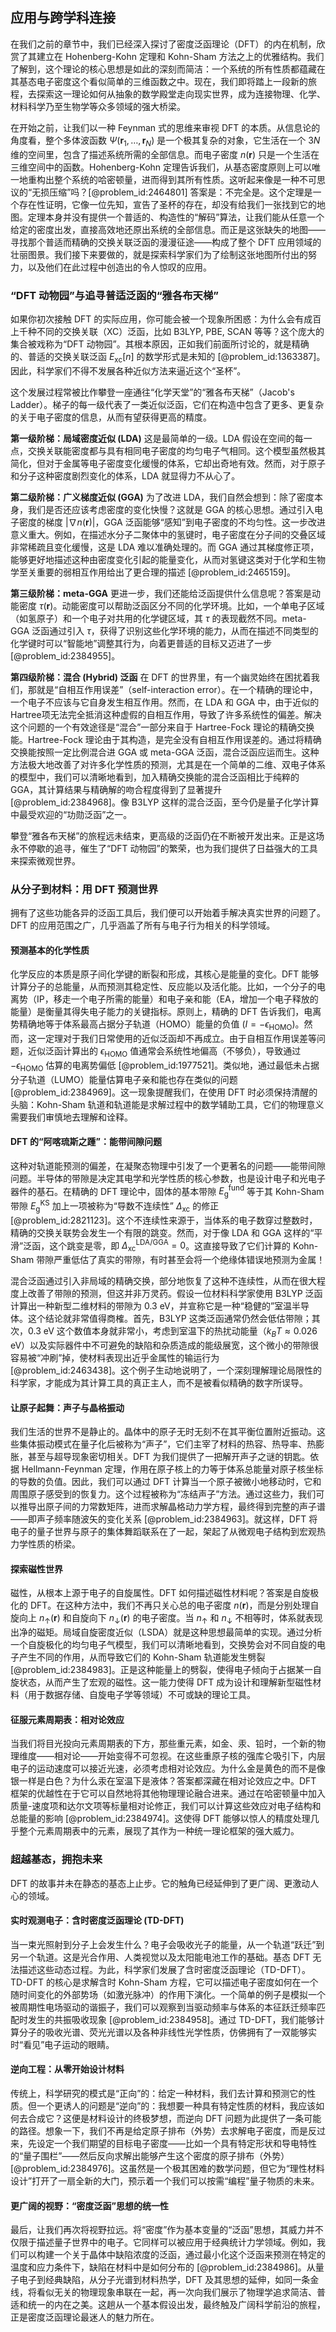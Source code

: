 ## 应用与跨学科连接

在我们之前的章节中，我们已经深入探讨了密度泛函理论（DFT）的内在机制，欣赏了其建立在 Hohenberg-Kohn 定理和 Kohn-Sham 方法之上的优雅结构。我们了解到，这个理论的核心思想是如此的深刻而简洁：一个系统的所有性质都蕴藏在其基态电子密度这个看似简单的三维函数之中。现在，我们即将踏上一段新的旅程，去探索这一理论如何从抽象的数学殿堂走向现实世界，成为连接物理、化学、材料科学乃至生物学等众多领域的强大桥梁。

在开始之前，让我们以一种 Feynman 式的思维来审视 DFT 的本质。从信息论的角度看，整个多体波函数 $\Psi(\mathbf{r}_1, \ldots, \mathbf{r}_N)$ 是一个极其复杂的对象，它生活在一个 $3N$ 维的空间里，包含了描述系统所需的全部信息。而电子密度 $n(\mathbf{r})$ 只是一个生活在三维空间中的函数。Hohenberg-Kohn 定理告诉我们，从基态密度原则上可以唯一地重构出整个系统的哈密顿量，进而得到其所有性质。这听起来像是一种不可思议的“无损压缩”吗？[@problem_id:2464801] 答案是：不完全是。这个定理是一个存在性证明，它像一位先知，宣告了圣杯的存在，却没有给我们一张找到它的地图。定理本身并没有提供一个普适的、构造性的“解码”算法，让我们能从任意一个给定的密度出发，直接高效地还原出系统的全部信息。而正是这张缺失的地图——寻找那个普适而精确的交换关联泛函的漫漫征途——构成了整个 DFT 应用领域的壮丽图景。我们接下来要做的，就是探索科学家们为了绘制这张地图所付出的努力，以及他们在此过程中创造出的令人惊叹的应用。

### “DFT 动物园”与追寻普适泛函的“雅各布天梯”

如果你初次接触 DFT 的实际应用，你可能会被一个现象所困惑：为什么会有成百上千种不同的交换关联（XC）泛函，比如 B3LYP, PBE, SCAN 等等？这个庞大的集合被戏称为“DFT 动物园”。其根本原因，正如我们前面所讨论的，就是精确的、普适的交换关联泛函 $E_{\mathrm{xc}}[n]$ 的数学形式是未知的 [@problem_id:1363387]。因此，科学家们不得不发展各种近似方法来逼近这个“圣杯”。

这个发展过程常被比作攀登一座通往“化学天堂”的“雅各布天梯”（Jacob's Ladder）。梯子的每一级代表了一类近似泛函，它们在构造中包含了更多、更复杂的关于电子密度的信息，从而有望获得更高的精度。

**第一级阶梯：局域密度近似 (LDA)**
这是最简单的一级。LDA 假设在空间的每一点，交换关联能密度都与具有相同电子密度的均匀电子气相同。这个模型虽然极其简化，但对于金属等电子密度变化缓慢的体系，它却出奇地有效。然而，对于原子和分子这种密度剧烈变化的体系，LDA 就显得力不从心了。

**第二级阶梯：广义梯度近似 (GGA)**
为了改进 LDA，我们自然会想到：除了密度本身，我们是否还应该考虑密度的变化快慢？这就是 GGA 的核心思想。通过引入电子密度的梯度 $|\nabla n(\mathbf{r})|$，GGA 泛函能够“感知”到电子密度的不均匀性。这一步改进意义重大。例如，在描述水分子二聚体中的氢键时，电子密度在分子间的交叠区域非常稀疏且变化缓慢，这是 LDA 难以准确处理的。而 GGA 通过其梯度修正项，能够更好地描述这种由密度变化引起的能量变化，从而对氢键这类对于化学和生物学至关重要的弱相互作用给出了更合理的描述 [@problem_id:2465159]。

**第三级阶梯：meta-GGA**
更进一步，我们还能给泛函提供什么信息呢？答案是动能密度 $\tau(\mathbf{r})$。动能密度可以帮助泛函区分不同的化学环境。比如，一个单电子区域（如氢原子）和一个电子对共用的化学键区域，其 $\tau$ 的表现截然不同。meta-GGA 泛函通过引入 $\tau$，获得了识别这些化学环境的能力，从而在描述不同类型的化学键时可以“智能地”调整其行为，向着更普适的目标又迈进了一步 [@problem_id:2384955]。

**第四级阶梯：混合 (Hybrid) 泛函**
在 DFT 的世界里，有一个幽灵始终在困扰着我们，那就是“自相互作用误差”（self-interaction error）。在一个精确的理论中，一个电子不应该与它自身发生相互作用。然而，在 LDA 和 GGA 中，由于近似的Hartree项无法完全抵消这种虚假的自相互作用，导致了许多系统性的偏差。解决这个问题的一个有效途径是“混合”一部分来自于 Hartree-Fock 理论的精确交换能。Hartree-Fock 理论由于其构造，是完全没有自相互作用误差的。通过将精确交换能按照一定比例混合进 GGA 或 meta-GGA 泛函，混合泛函应运而生。这种方法极大地改善了对许多化学性质的预测，尤其是在一个简单的二维、双电子体系的模型中，我们可以清晰地看到，加入精确交换能的混合泛函相比于纯粹的 GGA，其计算结果与精确解的吻合程度得到了显著提升 [@problem_id:2384968]。像 B3LYP 这样的混合泛函，至今仍是量子化学计算中最受欢迎的“功勋泛函”之一。

攀登“雅各布天梯”的旅程远未结束，更高级的泛函仍在不断被开发出来。正是这场永不停歇的追寻，催生了“DFT 动物园”的繁荣，也为我们提供了日益强大的工具来探索微观世界。

### 从分子到材料：用 DFT 预测世界

拥有了这些功能各异的泛函工具后，我们便可以开始着手解决真实世界的问题了。DFT 的应用范围之广，几乎涵盖了所有与电子行为相关的科学领域。

#### 预测基本的化学性质

化学反应的本质是原子间化学键的断裂和形成，其核心是能量的变化。DFT 能够计算分子的总能量，从而预测其稳定性、反应能以及活化能。比如，一个分子的电离势（IP，移走一个电子所需的能量）和电子亲和能（EA，增加一个电子释放的能量）是衡量其得失电子能力的关键指标。原则上，精确的 DFT 告诉我们，电离势精确地等于体系最高占据分子轨道（HOMO）能量的负值 ($I = -\epsilon_{\text{HOMO}}$)。然而，这一定理对于我们日常使用的近似泛函却不再成立。由于自相互作用误差等问题，近似泛函计算出的 $\epsilon_{\text{HOMO}}$ 值通常会系统性地偏高（不够负），导致通过 $-\epsilon_{\text{HOMO}}$ 估算的电离势偏低 [@problem_id:1977521]。类似地，通过最低未占据分子轨道（LUMO）能量估算电子亲和能也存在类似的问题 [@problem_id:2384969]。这一现象提醒我们，在使用 DFT 时必须保持清醒的头脑：Kohn-Sham 轨道和轨道能是求解过程中的数学辅助工具，它们的物理意义需要我们审慎地去理解和诠释。

#### DFT 的“阿喀琉斯之踵”：能带间隙问题

这种对轨道能预测的偏差，在凝聚态物理中引发了一个更著名的问题——能带间隙问题。半导体的带隙是决定其电学和光学性质的核心参数，也是设计电子和光电子器件的基石。在精确的 DFT 理论中，固体的基本带隙 $E_{\mathrm{g}}^{\mathrm{fund}}$ 等于其 Kohn-Sham 带隙 $E_{\mathrm{g}}^{\mathrm{KS}}$ 加上一项被称为“导数不连续性” $\Delta_{\mathrm{xc}}$ 的修正 [@problem_id:2821123]。这个不连续性来源于，当体系的电子数穿过整数时，精确的交换关联势会发生一个有限的跳变。然而，对于像 LDA 和 GGA 这样的“平滑”泛函，这个跳变是零，即 $\Delta_{\mathrm{xc}}^{\mathrm{LDA/GGA}} = 0$。这直接导致了它们计算的 Kohn-Sham 带隙严重低估了真实的带隙，有时甚至会将一个绝缘体错误地预测为金属！

混合泛函通过引入非局域的精确交换，部分地恢复了这种不连续性，从而在很大程度上改善了带隙的预测，但这并非万灵药。假设一位材料科学家使用 B3LYP 泛函计算出一种新型二维材料的带隙为 0.3 eV，并宣称它是一种“稳健的”室温半导体。这个结论就非常值得商榷。首先，B3LYP 这类泛函通常仍然会低估带隙；其次，0.3 eV 这个数值本身就非常小，考虑到室温下的热扰动能量（$k_B T \approx 0.026$ eV）以及实际器件中不可避免的缺陷和杂质造成的能级展宽，这个微小的带隙很容易被“冲刷”掉，使材料表现出近乎金属性的输运行为 [@problem_id:2463438]。这个例子生动地说明了，一个深刻理解理论局限性的科学家，才能成为其计算工具的真正主人，而不是被看似精确的数字所误导。

#### 让原子起舞：声子与晶格振动

我们生活的世界不是静止的。晶体中的原子无时无刻不在其平衡位置附近振动。这些集体振动模式在量子化后被称为“声子”，它们主宰了材料的热容、热导率、热膨胀，甚至与超导现象密切相关。DFT 为我们提供了一把解开声子之谜的钥匙。依据 Hellmann-Feynman 定理，作用在原子核上的力等于体系总能量对原子核坐标的导数的负值。因此，我们可以通过 DFT 计算当一个原子被微小地移动时，它和周围原子感受到的恢复力。这个过程被称为“冻结声子”方法。通过这些力，我们可以推导出原子间的力常数矩阵，进而求解晶格动力学方程，最终得到完整的声子谱——即声子频率随波矢的变化关系 [@problem_id:2384963]。就这样，DFT 将电子的量子世界与原子的集体舞蹈联系在了一起，架起了从微观电子结构到宏观热力学性质的桥梁。

#### 探索磁性世界

磁性，从根本上源于电子的自旋属性。DFT 如何描述磁性材料呢？答案是自旋极化的 DFT。在这种方法中，我们不再只关心总的电子密度 $n(\mathbf{r})$，而是分别处理自旋向上 $n_\uparrow(\mathbf{r})$ 和自旋向下 $n_\downarrow(\mathbf{r})$ 的电子密度。当 $n_\uparrow$ 和 $n_\downarrow$ 不相等时，体系就表现出净的磁矩。局域自旋密度近似（LSDA）就是这种思想最简单的实现。通过分析一个自旋极化的均匀电子气模型，我们可以清晰地看到，交换势会对不同自旋的电子产生不同的作用，从而导致它们的 Kohn-Sham 轨道能发生劈裂 [@problem_id:2384983]。正是这种能量上的劈裂，使得电子倾向于占据某一自旋状态，从而产生了宏观的磁性。这一能力使得 DFT 成为设计和理解新型磁性材料（用于数据存储、自旋电子学等领域）不可或缺的理论工具。

#### 征服元素周期表：相对论效应

当我们将目光投向元素周期表的下方，那些重元素，如金、汞、铅时，一个新的物理维度——相对论——开始变得不可忽视。在这些重原子核的强库仑吸引下，内层电子的运动速度可以接近光速，必须考虑相对论效应。为什么金是黄色的而不是像银一样是白色？为什么汞在室温下是液体？答案都深藏在相对论效应之中。DFT 框架的优越性在于它可以自然地将其他物理理论融合进来。通过在哈密顿量中加入质量-速度项和达尔文项等标量相对论修正，我们可以计算这些效应对电子结构和总能量的影响 [@problem_id:2384974]。这使得 DFT 能够以惊人的精度处理几乎整个元素周期表中的元素，展现了其作为一种统一理论框架的强大威力。

### 超越基态，拥抱未来

DFT 的故事并未在静态的基态上止步。它的触角已经延伸到了更广阔、更激动人心的领域。

#### 实时观测电子：含时密度泛函理论 (TD-DFT)

当一束光照射到分子上会发生什么？电子会吸收光子的能量，从一个轨道“跃迁”到另一个轨道。这是光合作用、人类视觉以及太阳能电池工作的基础。基态 DFT 无法描述这些动态过程。为此，科学家们发展了含时密度泛函理论（TD-DFT）。TD-DFT 的核心是求解含时 Kohn-Sham 方程，它可以描述电子密度如何在一个随时间变化的外部势场（如激光脉冲）的作用下演化。一个简单的例子是模拟一个被周期性电场驱动的谐振子，我们可以观察到当驱动频率与体系的本征跃迁频率匹配时发生的共振吸收现象 [@problem_id:2384958]。通过 TD-DFT，我们能够计算分子的吸收光谱、荧光光谱以及各种非线性光学性质，仿佛拥有了一双能够实时“看见”电子运动的眼睛。

#### 逆向工程：从零开始设计材料

传统上，科学研究的模式是“正向”的：给定一种材料，我们去计算和预测它的性质。但一个更诱人的问题是“逆向”的：我想要一种具有特定性质的材料，我应该如何去合成它？这便是材料设计的终极梦想，而逆向 DFT 问题为此提供了一条可能的路径。想象一下，我们不再是给定原子排布（外势）去求解电子密度，而是反过来，先设定一个我们期望的目标电子密度——比如一个具有特定形状和导电特性的“量子围栏”——然后反向求解出能够产生这个密度的原子排布（外势）[@problem_id:2384976]。这虽然是一个极其困难的数学问题，但它为“理性材料设计”打开了一扇全新的大门，预示着一个我们可以按需“编程”量子物质的未来。

#### 更广阔的视野：“密度泛函”思想的统一性

最后，让我们再次将视野拉远。将“密度”作为基本变量的“泛函”思想，其威力并不仅限于描述量子世界中的电子。它同样可以被应用于经典统计力学领域。例如，我们可以构建一个关于晶体中缺陷浓度的泛函，通过最小化这个泛函来预测在特定的温度和应力条件下，缺陷在材料中是如何分布的 [@problem_id:2384986]。从量子电子到经典缺陷，从分子光谱到材料热学，DFT 及其思想的延伸，如同一条金线，将看似无关的物理现象串联在一起，再一次向我们展示了物理学追求简洁、普适和统一的内在之美。这趟从一个基本假设出发，最终触及广阔科学前沿的旅程，正是密度泛函理论最迷人的魅力所在。